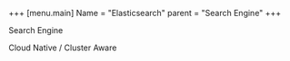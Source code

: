 +++
[menu.main]
Name = "Elasticsearch"
parent = "Search Engine"
+++

Search Engine

Cloud Native / Cluster Aware

